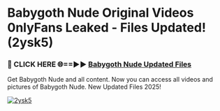 # Babygoth Nude Original Videos 0nlyFans Leaked - Files Updated! (2ysk5)

<h3>🔴 CLICK HERE 🌐==►► <a href="https://tinyurl.com/yc6ubb5a" rel="nofollow">Babygoth Nude Updated Files</a></h3>

Get Babygoth Nude and all content. Now you can access all videos and pictures of Babygoth Nude. New Updated Files 2025!

[![2ysk5](https://i.imgur.com/7eu0CRL.gif)](https://tinyurl.com/yc6ubb5a)
